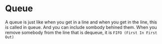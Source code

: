 # Queue

A queue is just like when you get in a line and when you get in the line, this is called in queue. And you can include sombody behined them. When you remove somebody from the line that is dequeue, it is `FIFO (First In First Out)`
